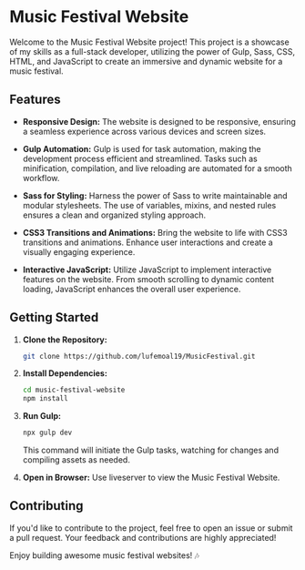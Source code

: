 # Music Festival Website

Welcome to the Music Festival Website project! This project is a showcase of my skills as a full-stack developer, utilizing the power of Gulp, Sass, CSS, HTML, and JavaScript to create an immersive and dynamic website for a music festival.

## Features

- **Responsive Design:** The website is designed to be responsive, ensuring a seamless experience across various devices and screen sizes.

- **Gulp Automation:** Gulp is used for task automation, making the development process efficient and streamlined. Tasks such as minification, compilation, and live reloading are automated for a smooth workflow.

- **Sass for Styling:** Harness the power of Sass to write maintainable and modular stylesheets. The use of variables, mixins, and nested rules ensures a clean and organized styling approach.

- **CSS3 Transitions and Animations:** Bring the website to life with CSS3 transitions and animations. Enhance user interactions and create a visually engaging experience.

- **Interactive JavaScript:** Utilize JavaScript to implement interactive features on the website. From smooth scrolling to dynamic content loading, JavaScript enhances the overall user experience.

## Getting Started

1. **Clone the Repository:**
   ```bash
   git clone https://github.com/lufemoal19/MusicFestival.git
   ```

2. **Install Dependencies:**
   ```bash
   cd music-festival-website
   npm install
   ```

3. **Run Gulp:**
   ```bash
   npx gulp dev
   ```
   This command will initiate the Gulp tasks, watching for changes and compiling assets as needed.

4. **Open in Browser:**
   Use liveserver to view the Music Festival Website.

## Contributing

If you'd like to contribute to the project, feel free to open an issue or submit a pull request. Your feedback and contributions are highly appreciated!

Enjoy building awesome music festival websites! 🎶
